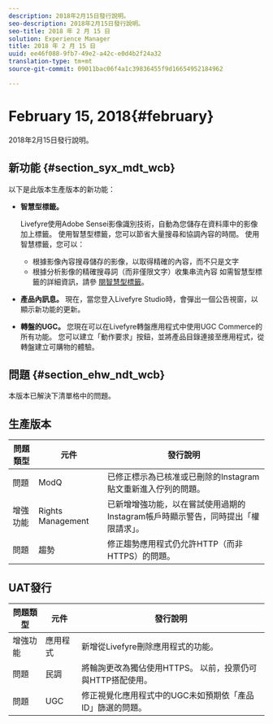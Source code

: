 ```yaml
---
description: 2018年2月15日發行說明。
seo-description: 2018年2月15日發行說明。
seo-title: 2018 年 2 月 15 日
solution: Experience Manager
title: 2018 年 2 月 15 日
uuid: ee46f088-9fb7-49e2-a42c-e0d4b2f24a32
translation-type: tm+mt
source-git-commit: 09011bac06f4a1c39836455f9d16654952184962

---
```



# February 15, 2018{#february}

2018年2月15日發行說明。

## 新功能 {#section_syx_mdt_wcb}

以下是此版本生產版本的新功能：

* **智慧型標籤。**

   Livefyre使用Adobe Sensei影像識別技術，自動為您儲存在資料庫中的影像加上標籤。
使用智慧型標籤，您可以節省大量搜尋和協調內容的時間。 使用智慧標籤，您可以：

   * 根據影像內容搜尋儲存的影像，以取得精確的內容，而不只是文字
   * 根據分析影像的精確搜尋詞（而非僅限文字）收集串流內容
   如需智慧型標籤的詳細資訊，請參 [閱智慧型標籤](/help/using/c-features-livefyre/c-smart-tags/c-smart-tags.md#c_smart_tags)。

* **產品內訊息。** 現在，當您登入Livefyre Studio時，會彈出一個公告視窗，以顯示新功能的更新。
* **轉盤的UGC。** 您現在可以在Livefyre轉盤應用程式中使用UGC Commerce的所有功能。 您可以建立「動作要求」按鈕，並將產品目錄連接至應用程式，從轉盤建立可購物的體驗。

## 問題 {#section_ehw_ndt_wcb}

本版本已解決下清單格中的問題。

## 生產版本

| **問題類型** | **元件** | **發行說明** |
|---|---|---|
| 問題 | ModQ | 已修正標示為已核准或已刪除的Instagram貼文重新進入佇列的問題。 |
| 增強功能 | Rights Management | 已新增增強功能，以在嘗試使用過期的Instagram帳戶時顯示警告，同時提出「權限請求」。 |
| 問題 | 趨勢 | 修正趨勢應用程式仍允許HTTP（而非HTTPS）的問題。 |

## UAT發行

| **問題類型** | **元件** | **發行說明** |
|---|---|---|
| 增強功能 | 應用程式 | 新增從Livefyre刪除應用程式的功能。 |
| 問題 | 民調 | 將輪詢更改為獨佔使用HTTPS。 以前，投票仍可與HTTP搭配使用。 |
| 問題 | UGC | 修正視覺化應用程式中的UGC未如預期依「產品ID」篩選的問題。 |

